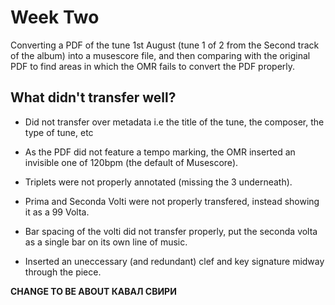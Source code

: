 # Week Two
Converting a PDF of the tune 1st August (tune 1 of 2 from the Second track of the album) into a musescore file, and then comparing with the original PDF to find areas in which the OMR fails to convert the PDF properly.

## What didn't transfer well?
- Did not transfer over metadata i.e the title of the tune, the composer, the type of tune, etc

- As the PDF did not feature a tempo marking, the OMR inserted an invisible one of 120bpm (the default of Musescore).

- Triplets were not properly annotated (missing the 3 underneath).

- Prima and Seconda Volti were not properly transfered, instead showing it as a 99 Volta.

- Bar spacing of the volti did not transfer properly, put the seconda volta as a single bar on its own line of music.

- Inserted an uneccessary (and redundant) clef and key signature midway through the piece.

**CHANGE TO BE ABOUT КАВАЛ СВИРИ**
